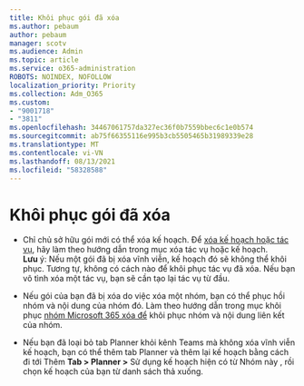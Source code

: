 ```yaml
---
title: Khôi phục gói đã xóa
ms.author: pebaum
author: pebaum
manager: scotv
ms.audience: Admin
ms.topic: article
ms.service: o365-administration
ROBOTS: NOINDEX, NOFOLLOW
localization_priority: Priority
ms.collection: Adm_O365
ms.custom:
- "9001718"
- "3811"
ms.openlocfilehash: 34467061757da327ec36f0b7559bbec6c1e0b574
ms.sourcegitcommit: ab75f66355116e995b3cb5505465b31989339e28
ms.translationtype: MT
ms.contentlocale: vi-VN
ms.lasthandoff: 08/13/2021
ms.locfileid: "58328588"
---
```

# <a name="recover-deleted-plans"></a>Khôi phục gói đã xóa

- Chỉ chủ sở hữu gói mới có thể xóa kế hoạch. Để [xóa kế hoạch hoặc tác vụ](https://support.microsoft.com/office/39e10e78-13f0-446d-94cd-9e562648497a.), hãy làm theo hướng dẫn trong mục xóa tác vụ hoặc kế hoạch.  
    **Lưu** ý: Nếu một gói đã bị xóa vĩnh viễn, kế hoạch đó sẽ không thể khôi phục. Tương tự, không có cách nào để khôi phục tác vụ đã xóa. Nếu bạn vô tình xóa một tác vụ, bạn sẽ cần tạo lại tác vụ từ đầu.

- Nếu gói của bạn đã bị xóa do việc xóa một nhóm, bạn có thể phục hồi nhóm và nội dung của nhóm đó. Làm theo hướng dẫn trong mục khôi phục [nhóm Microsoft 365 xóa để](https://docs.microsoft.com/microsoft-365/admin/create-groups/restore-deleted-group?view=o365-worldwide) khôi phục nhóm và nội dung liên kết của nhóm.

- Nếu bạn đã loại bỏ tab Planner khỏi kênh Teams mà không xóa vĩnh viễn kế hoạch, bạn có thể thêm tab Planner và thêm lại kế hoạch bằng cách đi tới Thêm **Tab > Planner >** Sử dụng kế hoạch hiện có từ Nhóm này , rồi chọn kế hoạch của bạn từ danh sách thả xuống.

